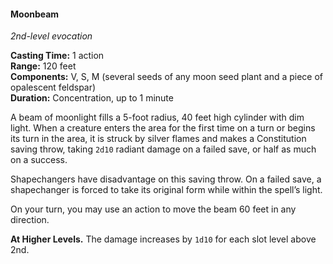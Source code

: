 #### Moonbeam
<!-- markdownlint-disable link-image-reference-definitions -->
[_metadata_:spell_name]:- "Moonbeam"
[_metadata_:spell_level]:- "2"
[_metadata_:spell_school]:- "evocation"
[_metadata_:ritual]:- "false"
[_metadata_:casting_time_amount]:- "1"
[_metadata_:casting_time_unit]:- "action"
[_metadata_:range]:- "120 feet"
[_metadata_:target]:- "a 5-foot radius, 40 feet high cylinder"
[_metadata_:components_verbal]:- "true"
[_metadata_:components_somatic]:- "true"
[_metadata_:components_material]:- "true"
[_metadata_:components_material_description]:- "several seeds of any moon seed plant and a piece of opalescent feldspar"
[_metadata_:duration]:- "1 minute"
[_metadata_:concentration]:- "true"
[_metadata_:saving_throw]:- "Constitution"
[_metadata_:saving_throw_success]:- "halves_damage"
[_metadata_:damage_formula]:- "2d10"
[_metadata_:damage_type]:- "radiant"
[_metadata_:compared_to_wotc_srd_5.1]:- "mechanics_same_wording_different"
[_metadata_:compared_to_a5e_srd]:- "mechanics_same_wording_different"
<!-- markdownlint-disable-next-line no-emphasis-as-heading -->
_2nd-level evocation_

**Casting Time:** 1 action \
**Range:** 120 feet \
**Components:** V, S, M (several seeds of any moon seed plant and a piece of opalescent feldspar) \
**Duration:** Concentration, up to 1 minute

A beam of moonlight fills a 5-foot radius, 40 feet high cylinder with dim light.
When a creature enters the area for the first time on a turn or begins its turn in the area, it is struck by silver flames and makes a Constitution saving throw, taking `2d10` radiant damage on a failed save, or half as much on a success.

Shapechangers have disadvantage on this saving throw.
On a failed save, a shapechanger is forced to take its original form while within the spell’s light.

On your turn, you may use an action to move the beam 60 feet in any direction.

**At Higher Levels.**
The damage increases by `1d10` for each slot level above 2nd.
